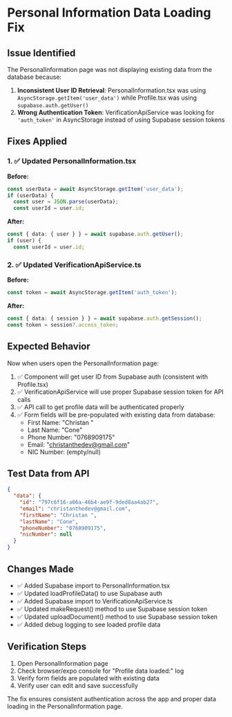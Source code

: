 # Personal Information Data Loading Fix

## Issue Identified
The PersonalInformation page was not displaying existing data from the database because:

1. **Inconsistent User ID Retrieval**: PersonalInformation.tsx was using `AsyncStorage.getItem('user_data')` while Profile.tsx was using `supabase.auth.getUser()`
2. **Wrong Authentication Token**: VerificationApiService was looking for `'auth_token'` in AsyncStorage instead of using Supabase session tokens

## Fixes Applied

### 1. ✅ Updated PersonalInformation.tsx
**Before:**
```typescript
const userData = await AsyncStorage.getItem('user_data');
if (userData) {
  const user = JSON.parse(userData);
  const userId = user.id;
```

**After:**
```typescript
const { data: { user } } = await supabase.auth.getUser();
if (user) {
  const userId = user.id;
```

### 2. ✅ Updated VerificationApiService.ts
**Before:**
```typescript
const token = await AsyncStorage.getItem('auth_token');
```

**After:**
```typescript
const { data: { session } } = await supabase.auth.getSession();
const token = session?.access_token;
```

## Expected Behavior
Now when users open the PersonalInformation page:

1. ✅ Component will get user ID from Supabase auth (consistent with Profile.tsx)
2. ✅ VerificationApiService will use proper Supabase session token for API calls
3. ✅ API call to get profile data will be authenticated properly
4. ✅ Form fields will be pre-populated with existing data from database:
   - First Name: "Christan "
   - Last Name: "Cone"
   - Phone Number: "0768909175"
   - Email: "christanthedev@gmail.com"
   - NIC Number: (empty/null)

## Test Data from API
```json
{
  "data": {
    "id": "797c6f16-a06a-46b4-ae9f-9ded8aa4ab27",
    "email": "christanthedev@gmail.com",
    "firstName": "Christan ",
    "lastName": "Cone", 
    "phoneNumber": "0768909175",
    "nicNumber": null
  }
}
```

## Changes Made
- ✅ Added Supabase import to PersonalInformation.tsx
- ✅ Updated loadProfileData() to use Supabase auth
- ✅ Added Supabase import to VerificationApiService.ts
- ✅ Updated makeRequest() method to use Supabase session token
- ✅ Updated uploadDocument() method to use Supabase session token
- ✅ Added debug logging to see loaded profile data

## Verification Steps
1. Open PersonalInformation page
2. Check browser/expo console for "Profile data loaded:" log
3. Verify form fields are populated with existing data
4. Verify user can edit and save successfully

The fix ensures consistent authentication across the app and proper data loading in the PersonalInformation page.

